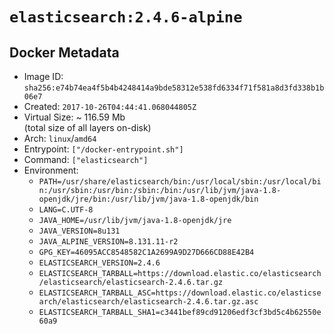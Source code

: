 # `elasticsearch:2.4.6-alpine`

## Docker Metadata

- Image ID: `sha256:e74b74ea4f5b4b4248414a9bde58312e538fd6334f71f581a8d3fd338b1b06e7`
- Created: `2017-10-26T04:44:41.068044805Z`
- Virtual Size: ~ 116.59 Mb  
  (total size of all layers on-disk)
- Arch: `linux`/`amd64`
- Entrypoint: `["/docker-entrypoint.sh"]`
- Command: `["elasticsearch"]`
- Environment:
  - `PATH=/usr/share/elasticsearch/bin:/usr/local/sbin:/usr/local/bin:/usr/sbin:/usr/bin:/sbin:/bin:/usr/lib/jvm/java-1.8-openjdk/jre/bin:/usr/lib/jvm/java-1.8-openjdk/bin`
  - `LANG=C.UTF-8`
  - `JAVA_HOME=/usr/lib/jvm/java-1.8-openjdk/jre`
  - `JAVA_VERSION=8u131`
  - `JAVA_ALPINE_VERSION=8.131.11-r2`
  - `GPG_KEY=46095ACC8548582C1A2699A9D27D666CD88E42B4`
  - `ELASTICSEARCH_VERSION=2.4.6`
  - `ELASTICSEARCH_TARBALL=https://download.elastic.co/elasticsearch/elasticsearch/elasticsearch-2.4.6.tar.gz`
  - `ELASTICSEARCH_TARBALL_ASC=https://download.elastic.co/elasticsearch/elasticsearch/elasticsearch-2.4.6.tar.gz.asc`
  - `ELASTICSEARCH_TARBALL_SHA1=c3441bef89cd91206edf3cf3bd5c4b62550e60a9`
